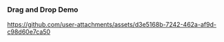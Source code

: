 ### Drag and Drop Demo 

https://github.com/user-attachments/assets/d3e5168b-7242-462a-af9d-c98d60e7ca50

